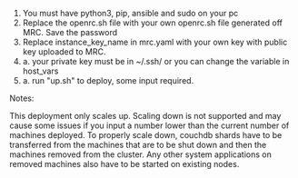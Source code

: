 1. You must have python3, pip, ansible and sudo on your pc
2. Replace the openrc.sh file with your own openrc.sh file generated off MRC. Save the password
3. Replace instance_key_name in mrc.yaml with your own key with public key uploaded to MRC.
3. a. your private key must be in ~/.ssh/ or you can change the variable in host_vars
4. a. run "up.sh" to deploy, some input required.


Notes:

This deployment only scales up. Scaling down is not supported and may cause some issues if you input 
a number lower than the current number of machines deployed. To properly scale down, couchdb shards 
have to be transferred from the machines that are to be shut down and then the machines removed from 
the cluster. Any other system applications on removed machines also have to be started on existing nodes.